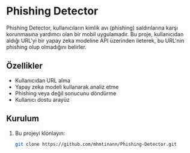 # Phishing Detector

Phishing Detector, kullanıcıların kimlik avı (phishing) saldırılarına karşı korunmasına yardımcı olan bir mobil uygulamadır. Bu proje, kullanıcıdan aldığı URL'yi bir yapay zeka modeline API üzerinden ileterek, bu URL'nin phishing olup olmadığını belirler.

## Özellikler

- Kullanıcıdan URL alma
- Yapay zeka modeli kullanarak analiz etme
- Phishing veya değil sonucunu döndürme
- Kullanıcı dostu arayüz

## Kurulum

1. Bu projeyi klonlayın:
   ```bash
   git clone https://github.com/mhmtinann/Phishing-Detector.git
